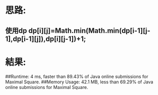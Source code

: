 # 思路: 
## 使用dp dp[i][j]=Math.min(Math.min(dp[i-1][j-1],dp[i-1][j]),dp[i][j-1])+1; 
# 結果:
##Runtime: 4 ms, faster than 89.43% of Java online submissions for Maximal Square.
##Memory Usage: 42.1 MB, less than 69.29% of Java online submissions for Maximal Square.